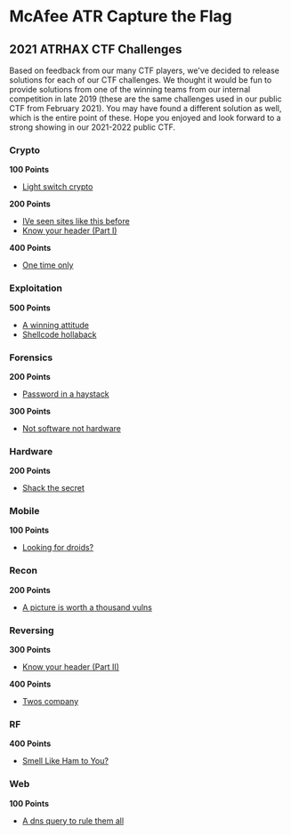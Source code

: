 # McAfee ATR Capture the Flag
## 2021 ATRHAX CTF Challenges

Based on feedback from our many CTF players, we've decided to release solutions for each of our CTF challenges. We thought it would be fun to provide solutions from one of the winning teams from our internal competition in late 2019 (these are the same challenges used in our public CTF from February 2021). You may have found a different solution as well, which is the entire point of these. Hope you enjoyed and look forward to a strong showing in our 2021-2022 public CTF.

### Crypto
**100 Points**
- [Light switch crypto](crypto/light_switch_crypto/)

**200 Points**
- [IVe seen sites like this before](crypto/ive_seen_sites_like_this_before/)
- [Know your header (Part I)](crypto/know_your_header_part1/)

**400 Points**
- [One time only](crypto/one_time_only/)
### Exploitation
**500 Points**
- [A winning attitude](exploitation/a_winning_attitude/)
- [Shellcode hollaback](exploitation/shellcode_hollaback/)
### Forensics
**200 Points**
- [Password in a haystack](forensics/password_in_a_haystack/)

**300 Points**
- [Not software not hardware](forensics/not_software_not_hardware/)
### Hardware
**200 Points**
- [Shack the secret](hardware/shack_the_secret/)
### Mobile
**100 Points**
- [Looking for droids?](mobile/looking_for_droids/)
### Recon
**200 Points**
- [A picture is worth a thousand vulns](recon/a_picture_is_worth_a_thousand_vulns/)
### Reversing
**300 Points**
- [Know your header (Part II)](reversing/know_your_header_part2/)

**400 Points**
- [Twos company](reversing/twos_company/)
### RF
**400 Points**
- [Smell Like Ham to You?](RF/smell_like_ham_to_you/)
### Web
**100 Points**
- [A dns query to rule them all](web/a_dns_query_to_rule_them_all/)
